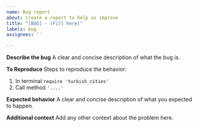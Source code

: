```yaml
---
name: Bug report
about: Create a report to help us improve
title: "[BUG] - (Fill here)"
labels: bug
assignees: ''

---
```


**Describe the bug**
A clear and concise description of what the bug is.

**To Reproduce**
Steps to reproduce the behavior:
1. In terminal ```require 'turkish_cities'```
2. Call method ```'....'```

**Expected behavior**
A clear and concise description of what you expected to happen.

**Additional context**
Add any other context about the problem here.
